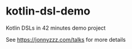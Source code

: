 # kotlin-dsl-demo
Kotlin DSLs in 42 minutes demo project

See https://jonnyzzz.com/talks for more details

